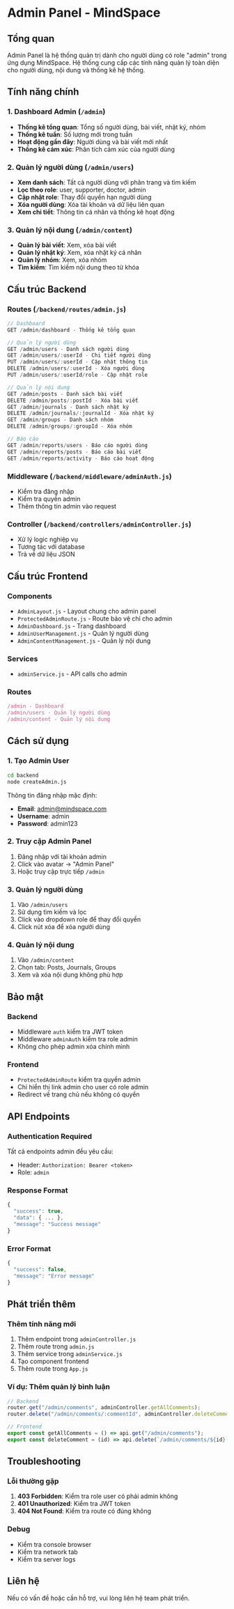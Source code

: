 # Admin Panel - MindSpace

## Tổng quan

Admin Panel là hệ thống quản trị dành cho người dùng có role "admin" trong ứng dụng MindSpace. Hệ thống cung cấp các tính năng quản lý toàn diện cho người dùng, nội dung và thống kê hệ thống.

## Tính năng chính

### 1. Dashboard Admin (`/admin`)

- **Thống kê tổng quan**: Tổng số người dùng, bài viết, nhật ký, nhóm
- **Thống kê tuần**: Số lượng mới trong tuần
- **Hoạt động gần đây**: Người dùng và bài viết mới nhất
- **Thống kê cảm xúc**: Phân tích cảm xúc của người dùng

### 2. Quản lý người dùng (`/admin/users`)

- **Xem danh sách**: Tất cả người dùng với phân trang và tìm kiếm
- **Lọc theo role**: user, supporter, doctor, admin
- **Cập nhật role**: Thay đổi quyền hạn người dùng
- **Xóa người dùng**: Xóa tài khoản và dữ liệu liên quan
- **Xem chi tiết**: Thông tin cá nhân và thống kê hoạt động

### 3. Quản lý nội dung (`/admin/content`)

- **Quản lý bài viết**: Xem, xóa bài viết
- **Quản lý nhật ký**: Xem, xóa nhật ký cá nhân
- **Quản lý nhóm**: Xem, xóa nhóm
- **Tìm kiếm**: Tìm kiếm nội dung theo từ khóa

## Cấu trúc Backend

### Routes (`/backend/routes/admin.js`)

```javascript
// Dashboard
GET /admin/dashboard - Thống kê tổng quan

// Quản lý người dùng
GET /admin/users - Danh sách người dùng
GET /admin/users/:userId - Chi tiết người dùng
PUT /admin/users/:userId - Cập nhật thông tin
DELETE /admin/users/:userId - Xóa người dùng
PUT /admin/users/:userId/role - Cập nhật role

// Quản lý nội dung
GET /admin/posts - Danh sách bài viết
DELETE /admin/posts/:postId - Xóa bài viết
GET /admin/journals - Danh sách nhật ký
DELETE /admin/journals/:journalId - Xóa nhật ký
GET /admin/groups - Danh sách nhóm
DELETE /admin/groups/:groupId - Xóa nhóm

// Báo cáo
GET /admin/reports/users - Báo cáo người dùng
GET /admin/reports/posts - Báo cáo bài viết
GET /admin/reports/activity - Báo cáo hoạt động
```

### Middleware (`/backend/middleware/adminAuth.js`)

- Kiểm tra đăng nhập
- Kiểm tra quyền admin
- Thêm thông tin admin vào request

### Controller (`/backend/controllers/adminController.js`)

- Xử lý logic nghiệp vụ
- Tương tác với database
- Trả về dữ liệu JSON

## Cấu trúc Frontend

### Components

- `AdminLayout.js` - Layout chung cho admin panel
- `ProtectedAdminRoute.js` - Route bảo vệ chỉ cho admin
- `AdminDashboard.js` - Trang dashboard
- `AdminUserManagement.js` - Quản lý người dùng
- `AdminContentManagement.js` - Quản lý nội dung

### Services

- `adminService.js` - API calls cho admin

### Routes

```javascript
/admin - Dashboard
/admin/users - Quản lý người dùng
/admin/content - Quản lý nội dung
```

## Cách sử dụng

### 1. Tạo Admin User

```bash
cd backend
node createAdmin.js
```

Thông tin đăng nhập mặc định:

- **Email**: admin@mindspace.com
- **Username**: admin
- **Password**: admin123

### 2. Truy cập Admin Panel

1. Đăng nhập với tài khoản admin
2. Click vào avatar → "Admin Panel"
3. Hoặc truy cập trực tiếp `/admin`

### 3. Quản lý người dùng

1. Vào `/admin/users`
2. Sử dụng tìm kiếm và lọc
3. Click vào dropdown role để thay đổi quyền
4. Click nút xóa để xóa người dùng

### 4. Quản lý nội dung

1. Vào `/admin/content`
2. Chọn tab: Posts, Journals, Groups
3. Xem và xóa nội dung không phù hợp

## Bảo mật

### Backend

- Middleware `auth` kiểm tra JWT token
- Middleware `adminAuth` kiểm tra role admin
- Không cho phép admin xóa chính mình

### Frontend

- `ProtectedAdminRoute` kiểm tra quyền admin
- Chỉ hiển thị link admin cho user có role admin
- Redirect về trang chủ nếu không có quyền

## API Endpoints

### Authentication Required

Tất cả endpoints admin đều yêu cầu:

- Header: `Authorization: Bearer <token>`
- Role: `admin`

### Response Format

```javascript
{
  "success": true,
  "data": { ... },
  "message": "Success message"
}
```

### Error Format

```javascript
{
  "success": false,
  "message": "Error message"
}
```

## Phát triển thêm

### Thêm tính năng mới

1. Thêm endpoint trong `adminController.js`
2. Thêm route trong `admin.js`
3. Thêm service trong `adminService.js`
4. Tạo component frontend
5. Thêm route trong `App.js`

### Ví dụ: Thêm quản lý bình luận

```javascript
// Backend
router.get("/admin/comments", adminController.getAllComments);
router.delete("/admin/comments/:commentId", adminController.deleteComment);

// Frontend
export const getAllComments = () => api.get("/admin/comments");
export const deleteComment = (id) => api.delete(`/admin/comments/${id}`);
```

## Troubleshooting

### Lỗi thường gặp

1. **403 Forbidden**: Kiểm tra role user có phải admin không
2. **401 Unauthorized**: Kiểm tra JWT token
3. **404 Not Found**: Kiểm tra route có đúng không

### Debug

- Kiểm tra console browser
- Kiểm tra network tab
- Kiểm tra server logs

## Liên hệ

Nếu có vấn đề hoặc cần hỗ trợ, vui lòng liên hệ team phát triển.
